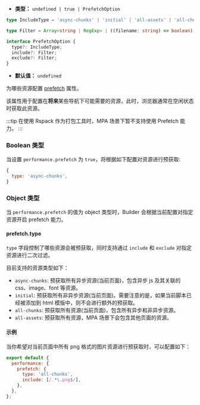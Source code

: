 - **类型：** `undefined | true | PrefetchOption`

```ts
type IncludeType = 'async-chunks' | 'initial' | 'all-assets' | 'all-chunks';

type Filter = Array<string | RegExp> | ((filename: string) => boolean);

interface PrefetchOption {
  type?: IncludeType;
  include?: Filter;
  exclude?: Filter;
}
```

- **默认值：** `undefined`

为哪些资源配置 [prefetch](https://developer.mozilla.org/en-US/docs/Web/HTML/Attributes/rel/prefetch) 属性。

该属性用于配置在**将来**某些导航下可能需要的资源，此时，浏览器通常在空闲状态时获取此资源。

:::tip
在使用 Rspack 作为打包工具时，MPA 场景下暂不支持使用 Prefetch 能力。
:::

### Boolean 类型

当设置 `performance.prefetch` 为 `true`，将根据如下配置对资源进行预获取:

```js
{
  type: 'async-chunks',
}
```

### Object 类型

当 `performance.prefetch` 的值为 object 类型时，Builder 会根据当前配置对指定资源开启 prefetch 能力。

#### prefetch.type

`type` 字段控制了哪些资源会被预获取，同时支持通过 `include` 和 `exclude` 对指定资源进行二次过滤。

目前支持的资源类型如下：

- `async-chunks`: 预获取所有异步资源(当前页面)，包含异步 js 及其关联的 css、image、font 等资源。
- `initial`: 预获取所有非异步资源(当前页面)。需要注意的是，如果当前脚本已经被添加到 html 模版中，则不会进行额外的预获取。
- `all-chunks`: 预获取所有资源(当前页面)，包含所有异步和非异步资源。
- `all-assets`: 预获取所有资源，MPA 场景下会包含其他页面的资源。

#### 示例

当你希望对当前页面中所有 png 格式的图片资源进行预获取时，可以配置如下：

```js
export default {
  performance: {
    prefetch: {
      type: 'all-chunks',
      include: [/.*\.png$/],
    },
  },
};
```
